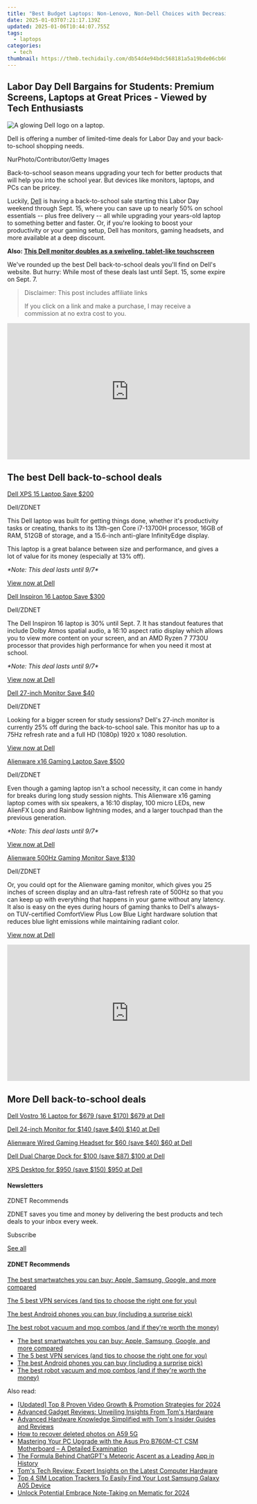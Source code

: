 ```yaml
---
title: "Best Budget Laptops: Non-Lenovo, Non-Dell Choices with Decreasing Prices - Insider Picks"
date: 2025-01-03T07:21:17.139Z
updated: 2025-01-06T10:44:07.755Z
tags:
  - laptops
categories:
  - tech
thumbnail: https://thmb.techidaily.com/db54d4e94bdc568181a5a19bde06cb60cc627002afae7c9a75d3a396e9c852b9.JPG
---
```


## Labor Day Dell Bargains for Students: Premium Screens, Laptops at Great Prices - Viewed by Tech Enthusiasts

![A glowing Dell logo on a laptop.](https://www.zdnet.com/a/img/resize/f6077fe9544b13f201546ae94cf9b2456766757d/2023/08/31/ae9c0959-2c07-414b-a2c7-1563cba18bb2/gettyimages-1236250965.jpg?auto=webp&width=1280)

Dell is offering a number of limited-time deals for Labor Day and your back-to-school shopping needs.

NurPhoto/Contributor/Getty Images

Back-to-school season means upgrading your tech for better products that will help you into the school year. But devices like monitors, laptops, and PCs can be pricey. 

Luckily, [Dell](https://shop-links.co/link/?exclusive=1&publisher_slug=itechdaily19598&url=https%3A%2F%2Fwww.anrdoezrs.net%2Flinks%2F9041660%2Ftype%2Fdlg%2Fsid%2Fzd-%255F%255FCOM%255FCLICK%255FID%255F%255F-dtp%2Fhttps%3A%2F%2Fwww.dell.com%2Fen-us) is having a back-to-school sale starting this Labor Day weekend through Sept. 15, where you can save up to nearly 50% on school essentials -- plus free delivery -- all while upgrading your years-old laptop to something better and faster. Or, if you're looking to boost your productivity or your gaming setup, Dell has monitors, gaming headsets, and more available at a deep discount. 

**Also: [This Dell monitor doubles as a swiveling, tablet-like touchscreen](https://www.zdnet.com/education/computers-tech/this-dell-monitor-doubles-as-a-swiveling-tablet-like-touchscreen/)**

We've rounded up the best Dell back-to-school deals you'll find on Dell's website. But hurry: While most of these deals last until Sept. 15, some expire on Sept. 7\. 

>  Disclaimer: This post includes affiliate links
>
>  If you click on a link and make a purchase, I may receive a commission at no extra cost to you.
>

<!-- affiliate ads begin -->
<iframe width="560" height="315" src="https://www.youtube.com/embed/LeKJBWb6Jhk?si=AnViizAPiIT1YCRA" title="YouTube video player" frameborder="0" allow="accelerometer; autoplay; clipboard-write; encrypted-media; gyroscope; picture-in-picture; web-share" referrerpolicy="strict-origin-when-cross-origin" allowfullscreen></iframe>
<!-- affiliate ads end -->

## The best Dell back-to-school deals

[Dell XPS 15 Laptop Save $200](https://shop-links.co/link/?exclusive=1&publisher_slug=itechdaily19598&url=https%3A%2F%2Fwww.anrdoezrs.net%2Flinks%2F9041660%2Ftype%2Fdlg%2Fsid%2Fzd-%255F%255FCOM%255FCLICK%255FID%255F%255F-dtp%2Fhttps%3A%2F%2Fwww.dell.com%2Fen-us%2Fshop%2Fdell-laptops%2Fxps-15-laptop%2Fspd%2Fxps-15-9530-laptop%2Fusexchbts9530gdbp) 

Dell/ZDNET

This Dell laptop was built for getting things done, whether it's productivity tasks or creating, thanks to its 13th-gen Core i7-13700H processor, 16GB of RAM, 512GB of storage, and a 15.6-inch anti-glare InfinityEdge display. 

This laptop is a great balance between size and performance, and gives a lot of value for its money (especially at 13% off). 

_\*Note: This deal lasts until 9/7\*_

[View now at Dell](https://shop-links.co/link/?exclusive=1&publisher_slug=itechdaily19598&url=https%3A%2F%2Fwww.anrdoezrs.net%2Flinks%2F9041660%2Ftype%2Fdlg%2Fsid%2Fzd-%255F%255FCOM%255FCLICK%255FID%255F%255F-dtp%2Fhttps%3A%2F%2Fwww.dell.com%2Fen-us%2Fshop%2Fdell-laptops%2Fxps-15-laptop%2Fspd%2Fxps-15-9530-laptop%2Fusexchbts9530gdbp) 

[Dell Inspiron 16 Laptop Save $300](https://shop-links.co/link/?exclusive=1&publisher_slug=itechdaily19598&url=https%3A%2F%2Fwww.anrdoezrs.net%2Flinks%2F9041660%2Ftype%2Fdlg%2Fsid%2Fzd-%255F%255FCOM%255FCLICK%255FID%255F%255F-dtp%2Fhttps%3A%2F%2Fwww.dell.com%2Fen-us%2Fshop%2Fdell-laptops%2Fnew-inspiron-16-laptop%2Fspd%2Finspiron-16-5635-laptop%2Fusichbts5635fyxf) 

Dell/ZDNET

The Dell Inspiron 16 laptop is 30% until Sept. 7\. It has standout features that include Dolby Atmos spatial audio, a 16:10 aspect ratio display which allows you to view more content on your screen, and an AMD Ryzen 7 7730U processor that provides high performance for when you need it most at school. 

_\*Note: This deal lasts until 9/7\*_

[View now at Dell](https://shop-links.co/link/?exclusive=1&publisher_slug=itechdaily19598&url=https%3A%2F%2Fwww.anrdoezrs.net%2Flinks%2F9041660%2Ftype%2Fdlg%2Fsid%2Fzd-%255F%255FCOM%255FCLICK%255FID%255F%255F-dtp%2Fhttps%3A%2F%2Fwww.dell.com%2Fen-us%2Fshop%2Fdell-laptops%2Fnew-inspiron-16-laptop%2Fspd%2Finspiron-16-5635-laptop%2Fusichbts5635fyxf) 

[Dell 27-inch Monitor Save $40](https://www.tkqlhce.com/click-9041660-15603779-1692878402000?sid=zd-%5F%5FCOM%5FCLICK%5FID%5F%5F-dtp) 

Dell/ZDNET

Looking for a bigger screen for study sessions? Dell's 27-inch monitor is currently 25% off during the back-to-school sale. This monitor has up to a 75Hz refresh rate and a full HD (1080p) 1920 x 1080 resolution.

[View now at Dell](https://www.tkqlhce.com/click-9041660-15603779-1692878402000?sid=zd-%5F%5FCOM%5FCLICK%5FID%5F%5F-dtp) 

[Alienware x16 Gaming Laptop Save $500](https://shop-links.co/link/?exclusive=1&publisher_slug=itechdaily19598&url=https%3A%2F%2Fwww.anrdoezrs.net%2Flinks%2F9041660%2Ftype%2Fdlg%2Fsid%2Fzd-%255F%255FCOM%255FCLICK%255FID%255F%255F-dtp%2Fhttps%3A%2F%2Fwww.dell.com%2Fen-us%2Fshop%2Fdeals-for-business%2Falienware-x16-gaming-laptop%2Fspd%2Falienware-x16-r1-laptop%2Fuseahctox16r1rpl03) 

Dell/ZDNET

Even though a gaming laptop isn't a school necessity, it can come in handy for breaks during long study session nights. This Alienware x16 gaming laptop comes with six speakers, a 16:10 display, 100 micro LEDs, new AlienFX Loop and Rainbow lightning modes, and a larger touchpad than the previous generation. 

_\*Note: This deal lasts until 9/7\*_

[View now at Dell](https://shop-links.co/link/?exclusive=1&publisher_slug=itechdaily19598&url=https%3A%2F%2Fwww.anrdoezrs.net%2Flinks%2F9041660%2Ftype%2Fdlg%2Fsid%2Fzd-%255F%255FCOM%255FCLICK%255FID%255F%255F-dtp%2Fhttps%3A%2F%2Fwww.dell.com%2Fen-us%2Fshop%2Fdeals-for-business%2Falienware-x16-gaming-laptop%2Fspd%2Falienware-x16-r1-laptop%2Fuseahctox16r1rpl03) 

[Alienware 500Hz Gaming Monitor Save $130](https://www.jdoqocy.com/click-9041660-15603780-1692878400000?sid=zd-%5F%5FCOM%5FCLICK%5FID%5F%5F-dtp) 

Dell/ZDNET

Or, you could opt for the Alienware gaming monitor, which gives you 25 inches of screen display and an ultra-fast refresh rate of 500Hz so that you can keep up with everything that happens in your game without any latency. It also is easy on the eyes during hours of gaming thanks to Dell's always-on TUV-certified ComfortView Plus Low Blue Light hardware solution that reduces blue light emissions while maintaining radiant color.

[View now at Dell](https://www.jdoqocy.com/click-9041660-15603780-1692878400000?sid=zd-%5F%5FCOM%5FCLICK%5FID%5F%5F-dtp) 

<!-- affiliate ads begin -->
<iframe width="560" height="315" src="https://www.youtube.com/embed/58KlTPHv8dU?si=7ICagyNgrao7OkVO" title="YouTube video player" frameborder="0" allow="accelerometer; autoplay; clipboard-write; encrypted-media; gyroscope; picture-in-picture; web-share" referrerpolicy="strict-origin-when-cross-origin" allowfullscreen></iframe>
<!-- affiliate ads end -->

## More Dell back-to-school deals

[Dell Vostro 16 Laptop for $679 (save $170) $679 at Dell](https://www.anrdoezrs.net/links/9041660/type/dlg/sid/zd-%5F%5FCOM%5FCLICK%5FID%5F%5F-dtp/https://www.dell.com/en-us/shop/dell-laptops/vostro-15-laptop/spd/vostro-15-3530-laptop/usevcpbts3530gmjb)

[Dell 24-inch Monitor for $140 (save $40) $140 at Dell](https://www.anrdoezrs.net/links/9041660/type/dlg/sid/zd-%5F%5FCOM%5FCLICK%5FID%5F%5F-dtp/https://www.dell.com/en-us/shop/dell-24-monitor-s2421hs/apd/210-axhh/monitors-monitor-accessories)

[Alienware Wired Gaming Headset for $60 (save $40) $60 at Dell](https://www.jdoqocy.com/click-9041660-15602885-1692982629000?sid=zd-%5F%5FCOM%5FCLICK%5FID%5F%5F-dtp)

[Dell Dual Charge Dock for $100 (save $87) $100 at Dell](https://www.anrdoezrs.net/links/9041660/type/dlg/sid/zd-%5F%5FCOM%5FCLICK%5FID%5F%5F-dtp/https://www.dell.com/en-us/shop/dell-dual-charge-dock-hd22q/apd/210-bexl/docks-and-stands)

[XPS Desktop for $950 (save $150) $950 at Dell](https://www.anrdoezrs.net/links/9041660/type/dlg/sid/zd-%5F%5FCOM%5FCLICK%5FID%5F%5F-dtp/https://www.dell.com/en-us/shop/desktop-computers/new-xps-desktop/spd/xps-8960-desktop/usexthbts8960gjzv)

#### Newsletters

ZDNET Recommends

ZDNET saves you time and money by delivering the best products and tech deals to your inbox every week.

 Subscribe

[See all](https://www.zdnet.com/newsletters/)

#### **ZDNET** Recommends

[The best smartwatches you can buy: Apple, Samsung, Google, and more compared](https://www.zdnet.com/article/best-smartwatch/ "The best smartwatches you can buy: Apple, Samsung, Google, and more compared")

[The 5 best VPN services (and tips to choose the right one for you)](https://www.zdnet.com/article/best-vpn/ "The 5 best VPN services (and tips to choose the right one for you)")

[The best Android phones you can buy (including a surprise pick)](https://www.zdnet.com/article/best-android-phone/ "The best Android phones you can buy (including a surprise pick)")

[The best robot vacuum and mop combos (and if they're worth the money)](https://www.zdnet.com/article/best-robot-vacuum-mop/ "The best robot vacuum and mop combos (and if they're worth the money)")

* [The best smartwatches you can buy: Apple, Samsung, Google, and more compared](https://www.zdnet.com/article/best-smartwatch/ "The best smartwatches you can buy: Apple, Samsung, Google, and more compared")
* [The 5 best VPN services (and tips to choose the right one for you)](https://www.zdnet.com/article/best-vpn/ "The 5 best VPN services (and tips to choose the right one for you)")
* [The best Android phones you can buy (including a surprise pick)](https://www.zdnet.com/article/best-android-phone/ "The best Android phones you can buy (including a surprise pick)")
* [The best robot vacuum and mop combos (and if they're worth the money)](https://www.zdnet.com/article/best-robot-vacuum-mop/ "The best robot vacuum and mop combos (and if they're worth the money)")

<ins class="adsbygoogle"
     style="display:block"
     data-ad-format="autorelaxed"
     data-ad-client="ca-pub-7571918770474297"
     data-ad-slot="1223367746"></ins>

<ins class="adsbygoogle"
     style="display:block"
     data-ad-client="ca-pub-7571918770474297"
     data-ad-slot="8358498916"
     data-ad-format="auto"
     data-full-width-responsive="true"></ins>

<span class="atpl-alsoreadstyle">Also read:</span>
<div><ul>
<li><a href="https://youtube-webster.techidaily.com/ed-top-8-proven-video-growth-and-promotion-strategies-for-2024/"><u>[Updated] Top 8 Proven Video Growth & Promotion Strategies for 2024</u></a></li>
<li><a href="https://hardware-reviews.techidaily.com/advanced-gadget-reviews-unveiling-insights-from-toms-hardware/"><u>Advanced Gadget Reviews: Unveiling Insights From Tom's Hardware</u></a></li>
<li><a href="https://hardware-reviews.techidaily.com/advanced-hardware-knowledge-simplified-with-toms-insider-guides-and-reviews/"><u>Advanced Hardware Knowledge Simplified with Tom's Insider Guides and Reviews</u></a></li>
<li><a href="https://blog-min.techidaily.com/how-to-recover-deleted-photos-on-a59-5g-by-stellar-photo-recovery-android-mobile-photo-recover/"><u>How to recover deleted photos on A59 5G</u></a></li>
<li><a href="https://hardware-reviews.techidaily.com/mastering-your-pc-upgrade-with-the-asus-pro-b760m-ct-csm-motherboard-a-detailed-examination/"><u>Mastering Your PC Upgrade with the Asus Pro B760M-CT CSM Motherboard – A Detailed Examination</u></a></li>
<li><a href="https://tech-revival.techidaily.com/the-formula-behind-chatgpts-meteoric-ascent-as-a-leading-app-in-history/"><u>The Formula Behind ChatGPT's Meteoric Ascent as a Leading App in History</u></a></li>
<li><a href="https://hardware-reviews.techidaily.com/toms-tech-review-expert-insights-on-the-latest-computer-hardware/"><u>Tom's Tech Review: Expert Insights on the Latest Computer Hardware</u></a></li>
<li><a href="https://android-unlock.techidaily.com/top-4-sim-location-trackers-to-easily-find-your-lost-samsung-galaxy-a05-device-by-drfone-android/"><u>Top 4 SIM Location Trackers To Easily Find Your Lost Samsung Galaxy A05 Device</u></a></li>
<li><a href="https://some-approaches.techidaily.com/unlock-potential-embrace-note-taking-on-mematic-for-2024/"><u>Unlock Potential Embrace Note-Taking on Mematic for 2024</u></a></li>
</ul></div>

